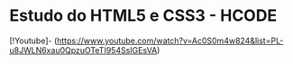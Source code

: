 # Estudo do HTML5 e CSS3 - HCODE
[!Youtube]- (https://www.youtube.com/watch?v=Ac0S0m4w824&list=PL-u8JWLN6xau0QpzuOTeTI954SsIGEsVA)
